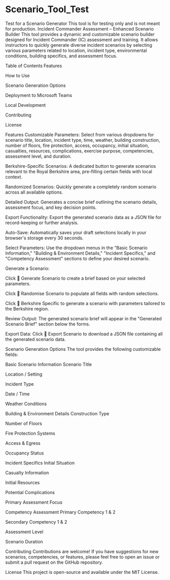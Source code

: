 # Scenario_Tool_Test
Test for a Scenario Generator
This tool is for testing only and is not meant for production. 
Incident Commander Assessment – Enhanced Scenario Builder
This tool provides a dynamic and customizable scenario builder designed for Incident Commander (IC) assessment and training. It allows instructors to quickly generate diverse incident scenarios by selecting various parameters related to location, incident type, environmental conditions, building specifics, and assessment focus.

Table of Contents
Features

How to Use

Scenario Generation Options

Deployment to Microsoft Teams

Local Development

Contributing

License

Features
Customizable Parameters: Select from various dropdowns for scenario title, location, incident type, time, weather, building construction, number of floors, fire protection, access, occupancy, initial situation, casualties, resources, complications, exercise purpose, competencies, assessment level, and duration.

Berkshire-Specific Scenarios: A dedicated button to generate scenarios relevant to the Royal Berkshire area, pre-filling certain fields with local context.

Randomized Scenarios: Quickly generate a completely random scenario across all available options.

Detailed Output: Generates a concise brief outlining the scenario details, assessment focus, and key decision points.

Export Functionality: Export the generated scenario data as a JSON file for record-keeping or further analysis.

Auto-Save: Automatically saves your draft selections locally in your browser's storage every 30 seconds.

Select Parameters: Use the dropdown menus in the "Basic Scenario Information," "Building & Environment Details," "Incident Specifics," and "Competency Assessment" sections to define your desired scenario.

Generate a Scenario:

Click 📝 Generate Scenario to create a brief based on your selected parameters.

Click 🎲 Randomise Scenario to populate all fields with random selections.

Click 🏴󠁧󠁢󠁥󠁮󠁧󠁿 Berkshire Specific to generate a scenario with parameters tailored to the Berkshire region.

Review Output: The generated scenario brief will appear in the "Generated Scenario Brief" section below the forms.

Export Data: Click 💾 Export Scenario to download a JSON file containing all the generated scenario data.

Scenario Generation Options
The tool provides the following customizable fields:

Basic Scenario Information
Scenario Title

Location / Setting

Incident Type

Date / Time

Weather Conditions

Building & Environment Details
Construction Type

Number of Floors

Fire Protection Systems

Access & Egress

Occupancy Status

Incident Specifics
Initial Situation

Casualty Information

Initial Resources

Potential Complications

Primary Assessment Focus

Competency Assessment
Primary Competency 1 & 2

Secondary Competency 1 & 2

Assessment Level

Scenario Duration


Contributing
Contributions are welcome! If you have suggestions for new scenarios, competencies, or features, please feel free to open an issue or submit a pull request on the GitHub repository.

License
This project is open-source and available under the MIT License.
